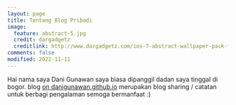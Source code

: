 ```yaml
---
layout: page
title: Tentang Blog Pribadi
image:
  feature: abstract-5.jpg
  credit: dargadgetz
  creditlink: http://www.dargadgetz.com/ios-7-abstract-wallpaper-pack-for-iphone-5-and-ipod-touch-retina/
comments: false
modified: 2022-11-11
---
```


Hai nama saya Dani Gunawan saya biasa dipanggil dadan saya tinggal di bogor. blog
[on danigunawan.github.io](http://danigunawan.github.io) merupakan blog sharing / catatan untuk berbagi pengalaman semoga bermanfaat :)
